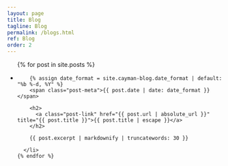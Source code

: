 ```yaml
---
layout: page
title: Blog
tagline: Blog
permalink: /blogs.html
ref: Blog
order: 2
---
```



<div>
<ul class="post-list">
    {% for post in site.posts %}
      <li>

        {% assign date_format = site.cayman-blog.date_format | default: "%b %-d, %Y" %}
        <span class="post-meta">{{ post.date | date: date_format }}</span>

        <h2>
          <a class="post-link" href="{{ post.url | absolute_url }}" title="{{ post.title }}">{{ post.title | escape }}</a>
        </h2>

        {{ post.excerpt | markdownify | truncatewords: 30 }}

      </li>
    {% endfor %}
  </ul>
</div>

